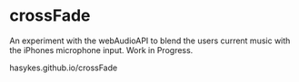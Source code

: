 # crossFade

An experiment with the webAudioAPI to blend the users current music with the iPhones microphone input. Work in Progress.

hasykes.github.io/crossFade
